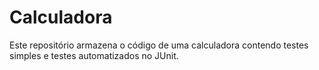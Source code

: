 # Calculadora
Este repositório armazena o código de uma calculadora contendo testes simples e testes automatizados no JUnit.
